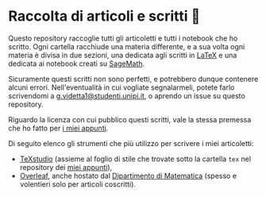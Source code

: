 # Raccolta di articoli e scritti 📝

Questo repository raccoglie tutti gli articoletti e tutti i notebook che ho scritto. Ogni cartella racchiude una materia differente, e a sua volta ogni materia è divisa in due sezioni, una dedicata agli scritti in [LaTeX](https://www.latex-project.org/) e una dedicata ai notebook creati su [SageMath](https://www.sagemath.org/).

Sicuramente questi scritti non sono perfetti, e potrebbero dunque contenere alcuni errori. Nell'eventualità in cui vogliate segnalarmeli, potete farlo scrivendomi a [g.videtta1@studenti.unipi.it](mailto:g.videtta1@studenti.unipi.it), o aprendo un issue su questo repository.

Riguardo la licenza con cui pubblico questi scritti, vale la stessa premessa che ho fatto per [i miei appunti](https://notes.hearot.it).

Di seguito elenco gli strumenti che più utilizzo per scrivere i miei articoletti:

- [TeXstudio](https://www.texstudio.org/) (assieme al foglio di stile che trovate sotto la cartella `tex` nel repository dei [miei appunti](https://notes.hearot.it)),
- [Overleaf](https://overleaf.com/), anche hostato dal [Dipartimento di Matematica](https://tex.dm.unipi.it) (spesso e volentieri solo per articoli coscritti).
